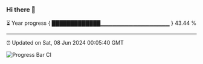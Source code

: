 ### Hi there 👋

⏳ Year progress { █████████████▁▁▁▁▁▁▁▁▁▁▁▁▁▁▁▁▁ } 43.44 %

---

⏰ Updated on Sat, 08 Jun 2024 00:05:40 GMT

![Progress Bar CI](https://github.com/liununu/liununu/workflows/Progress%20Bar%20CI/badge.svg)
